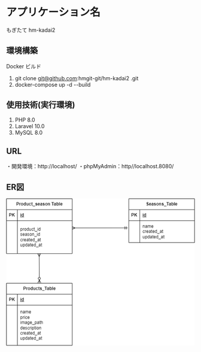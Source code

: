 # アプリケーション名
もぎたて
hm-kadai2

## 環境構築
Docker ビルド
1. git clone git@github.com:hmgit-git/hm-kadai2
.git
2. docker-compose up -d --build


## 使用技術(実行環境)
1. PHP 8.0
2. Laravel 10.0
3. MySQL 8.0

## URL
・開発環境：http://localhost/ 
・phpMyAdmin：http//localhost.8080/

## ER図

![ER図](ER.drawio.png)
